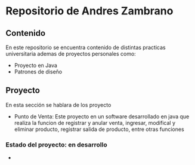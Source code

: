 # Repositorio de Andres Zambrano
## Contenido
En este repositorio se encuentra contenido de distintas practicas universitaria ademas de proyectos personales como:
* Proyecto en Java
* Patrones de diseño
## Proyecto
En esta sección se hablara de los proyecto
* Punto de Venta: Este proyecto en un software desarrollado en java que realiza la funcion de registrar y anular venta, ingresar, modifical y eliminar producto, registrar salida de producto, entre otras funciones 
### Estado del proyecto: en desarrollo
* 
